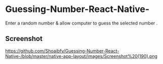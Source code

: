 # Guessing-Number-React-Native-
Enter a random number &amp; allow computer to guess the selected number .
## Screenshot 
https://github.com/Shoaibfy/Guessing-Number-React-Native-/blob/master/native-app-layout/images/Screenshot%20(190).png
